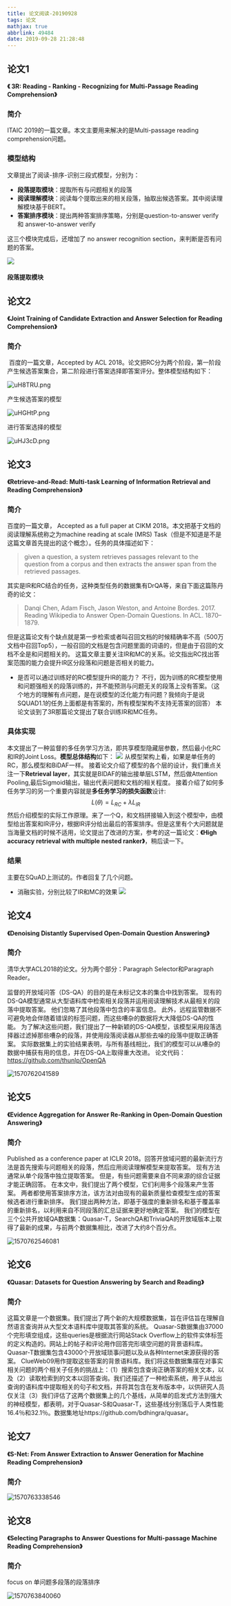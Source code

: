 ```yaml
---
title: 论文阅读-20190928
tags: 论文
mathjax: true
abbrlink: 49484
date: 2019-09-28 21:28:48
---
```

## 论文1

**《 3R: Reading - Ranking - Recognizing for Multi-Passage Reading Comprehension》**

### 简介

ITAIC 2019的一篇文章。本文主要用来解决的是Multi-passage reading comprehension问题。

### 模型结构

文章提出了阅读-排序-识别三段式模型，分别为：
- **段落提取模块**：提取所有与问题相关的段落
- **阅读理解模块**：阅读每个提取出来的相关段落，抽取出候选答案。其中阅读理解模块基于BERT。
- **答案排序模块**：提出两种答案排序策略，分别是question-to-answer verify 和 answer-to-answer verify

这三个模块完成后，还增加了 no answer recognition section，来判断是否有问题的答案。

![](https://i.loli.net/2019/09/29/Y94pMrHwCWDZyue.png)

<!--more-->

#### 段落提取模块

## 论文2
**《Joint Training of Candidate Extraction and Answer Selection for Reading Comprehension》**

### 简介

 百度的一篇文章，Accepted by ACL 2018。论文把RC分为两个阶段，第一阶段产生候选答案集合，第二阶段进行答案选择即答案评分。整体模型结构如下：

![uH8TRU.png](https://s2.ax1x.com/2019/10/11/uH8TRU.png)

产生候选答案的模型

![uHGHtP.png](https://s2.ax1x.com/2019/10/11/uHGHtP.png)

进行答案选择的模型

![uHJ3cD.png](https://s2.ax1x.com/2019/10/11/uHJ3cD.png)

## 论文3

**《Retrieve-and-Read: Multi-task Learning of Information Retrieval and Reading Comprehension》**

### 简介

百度的一篇文章， Accepted as a full paper at CIKM 2018。本文把基于文档的阅读理解系统称之为machine reading at scale (MRS) Task（但是不知道是不是这篇文章首先提出的这个概念）。任务的具体描述如下：

> given a question, a system retrieves passages relevant to the question from a corpus and then extracts the answer span from the retrieved passages.

其实是IR和RC结合的任务，这种类型任务的数据集有DrQA等，来自下面这篇陈丹奇的论文：
> Danqi Chen, Adam Fisch, Jason Weston, and Antoine Bordes. 2017. Reading Wikipedia to Answer Open-Domain Questions. In ACL. 1870–1879.

但是这篇论文有个缺点就是第一步检索或者叫召回文档的时候精确率不高（500万文档中召回Top5），一般召回的文档是包含问题里面的词语的，但是由于召回的文档不全是和问题相关的。
这篇文章主要关注IR和MC的关系。论文指出RC找出答案范围的能力会提升IR区分段落和问题是否相关的能力。
- 是否可以通过训练好的RC模型提升IR的能力？
不行，因为训练的RC模型使用和问题强相关的段落训练的，并不能预测与问题无关的段落上没有答案。（这个地方的理解有点问题，是在说模型的泛化能力有问题？我倾向于是说SQUAD1.1的任务上面都是有答案的，所有模型架构不支持无答案的回答）
本论文谈到了3R那篇论文提出了联合训练IR和MC任务。

### 具体实现
本文提出了一种监督的多任务学习方法，即共享模型隐藏层参数，然后最小化RC和IR的Joint Loss。**模型总体结构**如下：
![](https://i.loli.net/2019/09/29/rWBNx4qQamAM3IY.png)
从模型架构上看，如果是单任务的RC，那么模型和BiDAF一样。
接着论文介绍了模型的各个层的设计，我们重点关注一下**Retrieval layer**，其实就是BIDAF的输出接单层LSTM，然后做Attention Pooling,最后Sigmoid输出，输出代表问题和文档的相关程度。
接着介绍了如何多任务学习的另一个重要内容就是**多任务学习的损失函数**设计:
$$L(\theta) = L_{RC} + \lambda L_{IR}$$
然后介绍模型的实际工作原理。来了一个Q，和文档拼接输入到这个模型中，由模型给出答案和IR评分，根据IR评分给出最后的答案排序。但是这里有个大问题就是当海量文档的时候不适用，论文提出了改进的方案，参考的这一篇论文：**《High accuracy retrieval with multiple nested ranker》**，稍后读一下。

### 结果
主要在SQuAD上测试的。作者回复了几个问题。
- 消融实验，分别比较了IR和MC的效果
  ![](https://i.loli.net/2019/09/29/XT7dr3Qz8kwGlYO.png)

## 论文4

**《Denoising Distantly Supervised Open-Domain Question Answering》**

### 简介

清华大学ACL2018的论文。分为两个部分：Paragraph Selector和Paragraph Reader。

监督的开放域问答（DS-QA）的目的是在未标记文本的集合中找到答案。 现有的DS-QA模型通常从大型语料库中检索相关段落并运用阅读理解技术从最相关的段落中提取答案。 他们忽略了其他段落中包含的丰富信息。
此外，远程监管数据不可避免地会伴随着错误的标签问题，而这些嘈杂的数据将大大降低DS-QA的性能。 为了解决这些问题，我们提出了一种新颖的DS-QA模型，该模型采用段落选择器过滤掉那些嘈杂的段落，并使用段落阅读器从那些去噪的段落中提取正确答案。 实际数据集上的实验结果表明，与所有基线相比，我们的模型可以从嘈杂的数据中捕获有用的信息，并在DS-QA上取得重大改进。 论文代码：https://github.com/thunlp/OpenQA

![1570762041589](/tmp/1570762041589.png)

## 论文5

**《Evidence Aggregation for Answer Re-Ranking in Open-Domain Question Answering》**

### 简介

Published as a conference paper at ICLR 2018。回答开放域问题的最新流行方法是首先搜索与问题相关的段落，然后应用阅读理解模型来提取答案。 现有方法通常从单个段落中独立提取答案。 但是，有些问题需要来自不同来源的综合证据才能正确回答。 在本文中，我们提出了两个模型，它们利用多个段落来产生答案。 两者都使用答案排序方法，该方法对由现有的最新质量检查模型生成的答案候选者进行重新排序。 我们提出两种方法，即基于强度的重新排名和基于覆盖率的重新排名，以利用来自不同段落的汇总证据来更好地确定答案。 我们的模型在三个公共开放域QA数据集：Quasar-T，SearchQA和TriviaQA的开放域版本上取得了最新的成果，与前两个数据集相比，改进了大约8个百分点。

![1570762546081](/tmp/1570762546081.png)

## 论文6

**《Quasar: Datasets for Question Answering by Search and Reading》**

### 简介

这篇文章是一个数据集。我们提出了两个新的大规模数据集，旨在评估旨在理解自然语言查询并从大型文本语料库中提取其答案的系统。 Quasar-S数据集由37000个完形填空组成，这些queries是根据流行网站Stack Overflow上的软件实体标签的定义构造的。网站上的帖子和评论用作回答完形填空问题的背景语料库。 Quasar-T数据集包含43000个开放域琐事问题以及从各种Internet来源获得的答案。 ClueWeb09用作提取这些答案的背景语料库。我们将这些数据集摆在对事实相关问题的两个相关子任务的挑战上：（1）搜索包含查询正确答案的相关文本，以及（2）读取检索到的文本以回答查询。我们还描述了一种检索系统，用于从给出查询的语料库中提取相关的句子和文档，并将其包含在发布版本中，以供研究人员仅关注（3）我们评估了这两个数据集上的几个基线，从简单的启发式方法到强大的神经模型，都表明，对于Quasar-S和Quasar-T，这些基线分别落后于人类性能16.4％和32.1％。数据集地址https://github.com/bdhingra/quasar。

## 论文7

**《S-Net: From Answer Extraction to Answer Generation for Machine Reading Comprehension》**

### 简介

![1570763338546](/tmp/1570763338546.png)

## 论文8

**《Selecting Paragraphs to Answer Questions for Multi-passage Machine Reading Comprehension》**

### 简介

focus on 单问题多段落的段落排序

![1570763840060](/tmp/1570763840060.png)